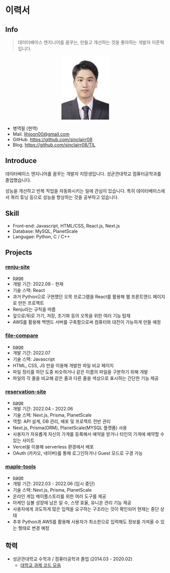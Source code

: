 # 이력서

## Info

> 데이터베이스 엔지니어를 꿈꾸는, 만들고 개선하는 것을 좋아하는 개발자 이준혁입니다.

<p style="text-align: center;">
<img src="imgs/profile.jpg" height="200" style="margin: auto;" />
</p>

- 병역필 (현역)
- Mail. ljhjoon00@gmail.com
- GitHub. https://github.com/sinclairr08
- Blog. https://github.com/sinclairr08/TIL

## Introduce

데이터베이스 엔지니어를 꿈꾸는 개발자 지망생입니다. 성균관대학교 컴퓨터공학과를 졸업했습니다.

성능을 개선하고 반복 작업을 자동화시키는 일에 관심이 있습니다. 특히 데이터베이스에서 쿼리 튜닝 등으로 성능을 향상하는 것을 공부하고 있습니다.

## Skill

- Front-end: Javascript, HTML/CSS, React.js, Next.js
- Database: MySQL, PlanetScale
- Langugae: Python, C / C++

## Projects

### [renju-site](https://github.com/sinclairr08/renju-site)

- [page](https://sinclairr08.github.io/renju-site/)
- 개발 기간: 2022.08 - 현재
- 기술 스택: React
- 과거 Python으로 구현했던 오목 프로그램을 React를 활용해 웹 프론트엔드 페이지로 만든 프로젝트
- Renju라는 규칙을 따름
- 앞으로/뒤로 가기, 저장, 초기화 등의 오목을 위한 여러 기능 탑재
- AWS를 활용해 백엔드 서버를 구축함으로써 컴퓨터와 대전이 가능하게 만들 예정

### [file-compare](https://github.com/sinclairr08/file-compare)

- [page](https://sinclairr08.github.io/file-compare/)
- 개발 기간: 2022.07
- 기술 스택: Javascript
- HTML, CSS, JS 만을 이용해 개발한 파일 비교 페이지
- 파일 정리를 하던 도중 비슷하거나 같은 이름의 파일을 구분하기 위해 개발
- 파일의 각 줄을 비교해 같은 줄과 다른 줄을 색상으로 표시하는 간단한 기능 제공

### [reservation-site](https://github.com/2022-Job-Study/reservation-site)

- [page](https://reservation-site.vercel.app/)
- 개발 기간: 2022.04 - 2022.06
- 기술 스택: Next.js, Prisma, PlanetScale
- 역할: API 설계, DB 관리, 배포 및 프로젝트 전반 관리
- Next.js, Prisma(ORM), PlanetScale(MYSQL 플랫폼) 사용
- 사용자가 자유롭게 자신의 가게를 등록해서 예약을 받거나 타인의 가게에 예약할 수 있는 사이트
- Vercel을 이용해 serverless 환경에서 배포
- OAuth (카카오, 네이버)를 통해 로그인하거나 Guest 모드로 구경 가능

### [maple-tools](https://github.com/sinclairr08/maple-tools)

- [page](https://maple-tools.vercel.app/)
- 개발 기간: 2022.03 - 2022.06 (임시 중단)
- 기술 스택: Next.js, Prisma, PlanetScale
- 온라인 게임 메이플스토리를 위한 여러 도구를 제공
- 아케인 심볼 성장에 남은 일 수, 스탯 효율, 유니온 관리 기능 제공
- 사용자에게 과도하게 많은 입력을 요구하는 구조라는 것이 확인되어 현재는 중단 상태
- 추후 Python과 AWS를 활용해 사용자가 최소한으로 입력해도 정보를 가져올 수 있는 형태로 변경 예정

## 학력

- 성균관대학교 수학과 / 컴퓨터공학과 졸업 (2014.03 - 2020.02)
  - [대학교 과제 코드 모음](https://github.com/sinclairr08/university-courses)

